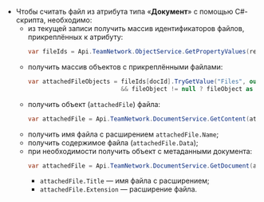 - Чтобы считать файл из атрибута типа «**Документ**» с помощью C#-скрипта, необходимо:
    - из текущей записи получить массив идентификаторов файлов, прикреплённых к атрибуту:
        ``` cs
        var fileIds = Api.TeamNetwork.ObjectService.GetPropertyValues(recordId, new [] {"documentAttributeSystemName"})`;
        ```
    - получить массив объектов с прикреплёнными файлами:
        ``` cs
        var attachedFileObjects = fileIds[docId].TryGetValue("Files", out object fileObject) 
                                  && fileObject != null ? fileObject as object[] : null;
        ```
    - получить объект (`attachedFile`) файла:
        ``` cs
        var attachedFile = Api.TeamNetwork.DocumentService.GetContent(attachedFileObject[0].ToString());
        ```
    - получить имя файла с расширением `attachedFile.Name`;
    - получить содержимое файла (`attachedFile.Data`);
    - при необходимости получить объект с метаданными документа:
        ``` cs
        var attachedFile = Api.TeamNetwork.DocumentService.GetDocument(attachedFileObject[0].ToString());
        ```
        - `attachedFile.Title` — имя файла с расширением;
        - `attachedFile.Extension` — расширение файла.